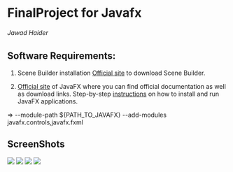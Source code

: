 # FinalProject for Javafx
###### Jawad Haider

## Software Requirements:
1. Scene Builder installation
[Official site](https://gluonhq.com/products/scene-builder/) to download Scene Builder.

2. [Official site](https://openjfx.io/) of JavaFX where you can find official documentation as well as download links.
Step-by-step [instructions](https://openjfx.io/openjfx-docs/) on how to install and run JavaFX applications.


=> --module-path ${PATH_TO_JAVAFX} --add-modules javafx.controls,javafx.fxml
 
 ## ScreenShots
 ![](img/)
 ![](img/)
 ![](img/)
 ![](img/)
 
 
